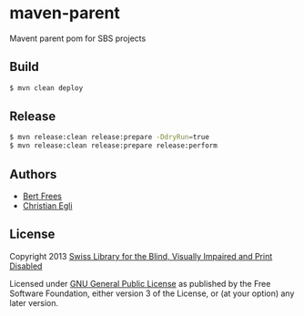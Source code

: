 # maven-parent

Mavent parent pom for SBS projects

## Build

```sh
$ mvn clean deploy
```

## Release

```sh
$ mvn release:clean release:prepare -DdryRun=true
$ mvn release:clean release:prepare release:perform
```

## Authors

- [Bert Frees][frees]
- [Christian Egli][egli]

## License

Copyright 2013 [Swiss Library for the Blind, Visually Impaired and Print Disabled][sbs]

Licensed under [GNU General Public License][] as published by the Free
Software Foundation, either version 3 of the License, or (at your
option) any later version.

[DAISY Pipeline 2]: https://github.com/daisy-consortium/pipeline-assembly/releases
[frees]: https://github.com/bertfrees
[egli]: https://github.com/egli
[sbs]: http://www.sbs.ch/
[GNU General Public License]: http://www.gnu.org/licenses/gpl.html
